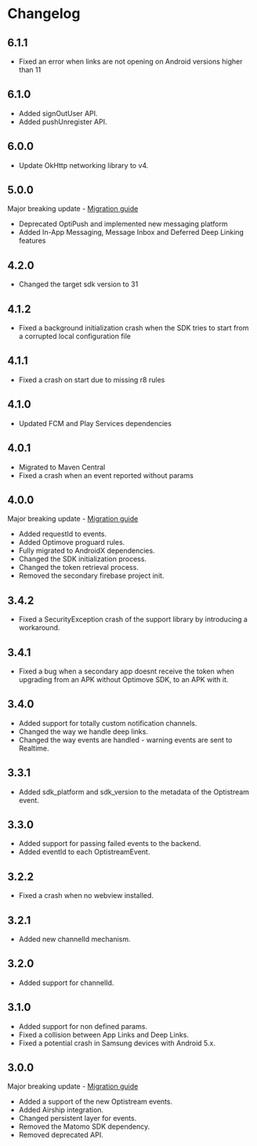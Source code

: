 # Changelog

## 6.1.1

- Fixed an error when links are not opening on Android versions higher than 11

## 6.1.0

- Added signOutUser API.
- Added pushUnregister API.

## 6.0.0

- Update OkHttp networking library to v4.

## 5.0.0

Major breaking update - [Migration guide](https://github.com/optimove-tech/Optimove-SDK-Android/wiki/Migration-guide-from-4.x-to-5.x)

- Deprecated OptiPush and implemented new messaging platform
- Added In-App Messaging, Message Inbox and Deferred Deep Linking features

## 4.2.0

- Changed the target sdk version to 31

## 4.1.2

- Fixed a background initialization crash when the SDK tries to start from a corrupted local configuration file

## 4.1.1

- Fixed a crash on start due to missing r8 rules

## 4.1.0

- Updated FCM and Play Services dependencies

## 4.0.1

- Migrated to Maven Central
- Fixed a crash when an event reported without params

## 4.0.0

Major breaking update - [Migration guide](https://github.com/optimove-tech/Optimove-SDK-Android/wiki/Migration-guide-from-3.x-to-4.x)

- Added requestId to events.
- Added Optimove proguard rules.
- Fully migrated to AndroidX dependencies.
- Changed the SDK initialization process.
- Changed the token retrieval process.
- Removed the secondary firebase project init.

## 3.4.2

- Fixed a SecurityException crash of the support library by introducing a workaround.

## 3.4.1

- Fixed a bug when a secondary app doesnt receive the token when upgrading from an APK without Optimove SDK, to an APK with it.

## 3.4.0

- Added support for totally custom notification channels.
- Changed the way we handle deep links.
- Changed the way events are handled - warning events are sent to Realtime.

## 3.3.1

- Added sdk_platform and sdk_version to the metadata of the Optistream event.

## 3.3.0

- Added support for passing failed events to the backend.
- Added eventId to each OptistreamEvent.

## 3.2.2

- Fixed a crash when no webview installed.

## 3.2.1

- Added new channelId mechanism.

## 3.2.0

- Added support for channelId.

## 3.1.0

- Added support for non defined params.
- Fixed a collision between App Links and Deep Links.
- Fixed a potential crash in Samsung devices with Android 5.x.

## 3.0.0

Major breaking update - [Migration guide](https://github.com/optimove-tech/Optimove-SDK-Android/wiki/Migration-guide-from-2.x-to-3.x)

- Added a support of the new Optistream events.
- Added Airship integration.
- Changed persistent layer for events.
- Removed the Matomo SDK dependency.
- Removed deprecated API.
